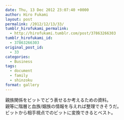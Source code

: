 ```yaml
---
date: Thu, 13 Dec 2012 23:07:40 +0000
author: Hiro Fukami
layout: post
permalink: /2012/12/13/33/
tumblr_hirofukami_permalink:
  - http://hirofukami.tumblr.com/post/37863266303
tumblr_hirofukami_id:
  - 37863266303
original_post_id:
  - 33
categories:
  - Business
tags:
  - document
  - family
  - shinzoku
format: gallery
---
```

親族関係をビットでどう表せるか考えるための資料。  
親等に階層と血族/姻族の情報を与えれば整理できそうだ。  
ビットから相手視点でのビットに変換できるとベスト。